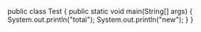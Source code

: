public class Test
{
    public static void main(String[] args)
   {
   System.out.println("total");
   System.out.println("new");
  }
}

